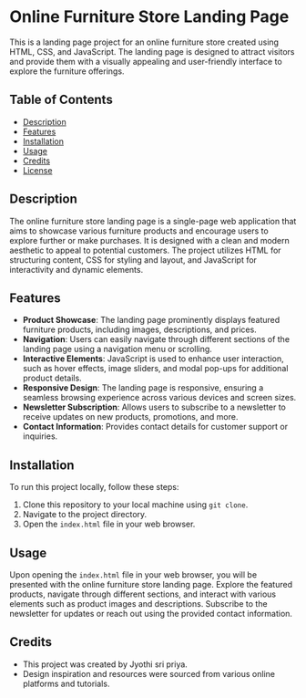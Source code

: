 

# Online Furniture Store Landing Page

This is a landing page project for an online furniture store created using HTML, CSS, and JavaScript. The landing page is designed to attract visitors and provide them with a visually appealing and user-friendly interface to explore the furniture offerings.

## Table of Contents

- [Description](#description)
- [Features](#features)
- [Installation](#installation)
- [Usage](#usage)
- [Credits](#credits)
- [License](#license)

## Description

The online furniture store landing page is a single-page web application that aims to showcase various furniture products and encourage users to explore further or make purchases. It is designed with a clean and modern aesthetic to appeal to potential customers. The project utilizes HTML for structuring content, CSS for styling and layout, and JavaScript for interactivity and dynamic elements.

## Features

- **Product Showcase**: The landing page prominently displays featured furniture products, including images, descriptions, and prices.
- **Navigation**: Users can easily navigate through different sections of the landing page using a navigation menu or scrolling.
- **Interactive Elements**: JavaScript is used to enhance user interaction, such as hover effects, image sliders, and modal pop-ups for additional product details.
- **Responsive Design**: The landing page is responsive, ensuring a seamless browsing experience across various devices and screen sizes.
- **Newsletter Subscription**: Allows users to subscribe to a newsletter to receive updates on new products, promotions, and more.
- **Contact Information**: Provides contact details for customer support or inquiries.

## Installation

To run this project locally, follow these steps:

1. Clone this repository to your local machine using `git clone`.
2. Navigate to the project directory.
3. Open the `index.html` file in your web browser.

## Usage

Upon opening the `index.html` file in your web browser, you will be presented with the online furniture store landing page. Explore the featured products, navigate through different sections, and interact with various elements such as product images and descriptions. Subscribe to the newsletter for updates or reach out using the provided contact information.

## Credits

- This project was created by Jyothi sri priya.
- Design inspiration and resources were sourced from various online platforms and tutorials.


